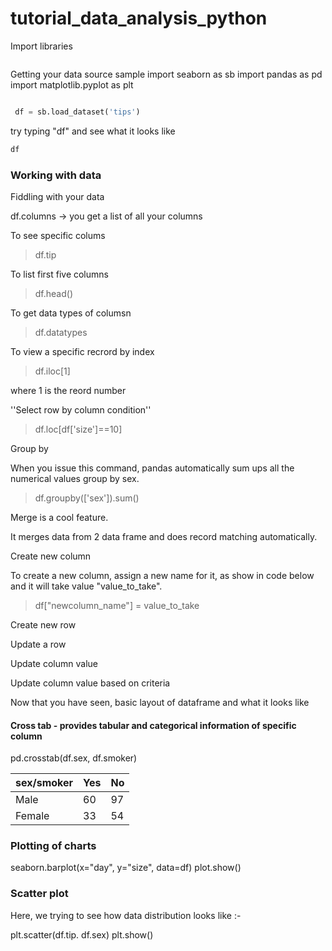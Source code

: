 # tutorial_data_analysis_python

Import libraries 

~~~ python 


~~~~

Getting your data source sample
import seaborn as sb
import pandas as pd
import matplotlib.pyplot as plt 

~~~python 

 df = sb.load_dataset('tips')

~~~

try typing "df" and see what it looks like 

~~~python
df
~~~~

### Working with data

Fiddling with your data 


df.columns -> you get a list of all your columns 

To see specific colums 

> df.tip

To list first five columns 

> df.head()


To get data types of columsn 

> df.datatypes


To view a specific recrord by index

> df.iloc[1]

where 1 is the reord number 


''Select row by column condition''

>df.loc[df['size']==10]


Group by 

When you issue this command, pandas automatically sum ups all the numerical values group by sex. 

> df.groupby(['sex']).sum()


Merge is a cool feature. 

It merges data from 2 data frame and does record matching automatically.




Create new column 

To create a new column, assign a new name for it, as show in code below and it will take value "value_to_take".

> df["newcolumn_name"] = value_to_take


Create new row 

Update a row 

Update column value 

Update column value based on criteria


Now that you have seen, basic layout of dataframe and what it looks like 


#### Cross tab - provides tabular and categorical information of specific column  

pd.crosstab(df.sex, df.smoker)
       
sex/smoker    |  Yes | No|
--- | ---|---
Male     |     60     |  97|
Female   |     33   |    54|





### Plotting of charts 

seaborn.barplot(x="day", y="size", data=df)
plot.show()



### Scatter plot 


Here, we trying to see how data distribution looks like :- 

plt.scatter(df.tip. df.sex)
plt.show()











